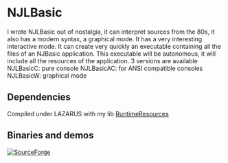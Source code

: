 # NJLBasic

I wrote NJLBasic out of nostalgia, it can interpret sources from the 80s, 
it also has a modern syntax, a graphical mode. It has a very interesting 
interactive mode. It can create very quickly an executable containing all 
the files of an NJBasic application. This executable will be autonomous, 
it will include all the resources of the application.
3 versions are available
NJLBasicC: pure console
NJLBasicAC: for ANSI compatible consoles
NJLBasicW: graphical mode 

## Dependencies
Compiled under LAZARUS with my lib [RuntimeResources](https://github.com/neuts-jl/RuntimeResources)

## Binaries and demos
[![SourceForge](https://img.shields.io/badge/SourceForge-Download-orange)](https://sourceforge.net/projects/NJLBasic/files/latest/download)


